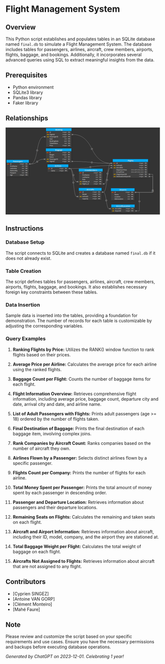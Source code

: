 # Flight Management System

## Overview

This Python script establishes and populates tables in an SQLite database named `final.db` to simulate a Flight Management System. The database includes tables for passengers, airlines, aircraft, crew members, airports, flights, baggage, and bookings. Additionally, it incorporates several advanced queries using SQL to extract meaningful insights from the data.

## Prerequisites

- Python environment
- SQLite3 library
- Pandas library
- Faker library

## Relationships

![image](https://github.com/antoinevangorp/final_project_db/blob/main/screen.png?raw=true)

## Instructions

### Database Setup

The script connects to SQLite and creates a database named `final.db` if it does not already exist.

### Table Creation

The script defines tables for passengers, airlines, aircraft, crew members, airports, flights, baggage, and bookings. It also establishes necessary foreign key constraints between these tables.

### Data Insertion

Sample data is inserted into the tables, providing a foundation for demonstration. The number of records for each table is customizable by adjusting the corresponding variables.

### Query Examples

1. **Ranking Flights by Price:** Utilizes the RANK() window function to rank flights based on their prices.


2. **Average Price per Airline:** Calculates the average price for each airline using the ranked flights.

3. **Baggage Count per Flight:** Counts the number of baggage items for each flight.

4. **Flight Information Overview:** Retrieves comprehensive flight information, including average price, baggage count, departure city and date, arrival city and date, and airline name.

5. **List of Adult Passengers with Flights:** Prints adult passengers (age >= 18) ordered by the number of flights taken.

6. **Final Destination of Baggage:** Prints the final destination of each baggage item, involving complex joins.

7. **Rank Companies by Aircraft Count:** Ranks companies based on the number of aircraft they own.

8. **Airlines Flown by a Passenger:** Selects distinct airlines flown by a specific passenger.

9. **Flights Count per Company:** Prints the number of flights for each airline.

10. **Total Money Spent per Passenger:** Prints the total amount of money spent by each passenger in descending order.

11. **Passenger and Departure Location:** Retrieves information about passengers and their departure locations.

12. **Remaining Seats on Flights:** Calculates the remaining and taken seats on each flight.

13. **Aircraft and Airport Information:** Retrieves information about aircraft, including their ID, model, company, and the airport they are stationed at.

14. **Total Baggage Weight per Flight:** Calculates the total weight of baggage on each flight.

15. **Aircrafts Not Assigned to Flights:** Retrieves information about aircraft that are not assigned to any flight.

## Contributors

- [Cyprien SINGEZ]
- [Antoine VAN GORP]
- [Clément Monteiro]
- [Mahé Faure]

## Note

Please review and customize the script based on your specific requirements and use cases. Ensure you have the necessary permissions and backups before executing database operations.

*Generated by ChatGPT on 2023-12-01. Celebrating 1 year!*